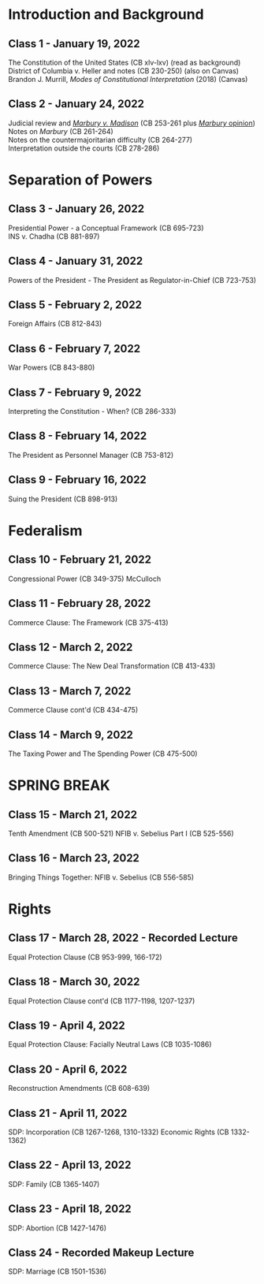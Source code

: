 # Introduction and Background

## Class 1 - January 19, 2022
The Constitution of the United States (CB xlv-lxv) (read as background)  
District of Columbia v. Heller and notes (CB 230-250) (also on Canvas)  
Brandon J. Murrill, _Modes of Constitutional Interpretation_ (2018) (Canvas)

## Class 2 - January 24, 2022
Judicial review and [_Marbury v. Madison_](https://hbwhbwhbw.github.io/ConstitutionalLaw/Marbury) (CB 253-261 plus [_Marbury_ opinion](https://hbwhbwhbw.github.io/ConstitutionalLaw/Marbury))
Notes on _Marbury_ (CB 261-264)  
Notes on the countermajoritarian difficulty (CB 264-277)  
Interpretation outside the courts (CB 278-286)  

# Separation of Powers

## Class 3 - January 26, 2022
Presidential Power - a Conceptual Framework (CB 695-723)  
INS v. Chadha (CB 881-897)

## Class 4 - January 31, 2022
Powers of the President - The President as Regulator-in-Chief (CB 723-753)

## Class 5 - February 2, 2022
Foreign Affairs (CB 812-843)

## Class 6 - February 7, 2022
War Powers (CB 843-880)

## Class 7 - February 9, 2022
Interpreting the Constitution - When? (CB 286-333)

## Class 8 - February 14, 2022
The President as Personnel Manager (CB 753-812)

## Class 9 - February 16, 2022
Suing the President (CB 898-913)

# Federalism

## Class 10 - February 21, 2022
Congressional Power (CB 349-375)
McCulloch

## Class 11 - February 28, 2022
Commerce Clause: The Framework (CB 375-413)

## Class 12 - March 2, 2022
Commerce Clause: The New Deal Transformation (CB 413-433)

## Class 13 - March 7, 2022
Commerce Clause cont'd (CB 434-475)

## Class 14 - March 9, 2022
The Taxing Power and The Spending Power (CB 475-500)

# SPRING BREAK

## Class 15 - March 21, 2022
Tenth Amendment (CB 500-521)
NFIB v. Sebelius Part I (CB 525-556)

## Class 16 - March 23, 2022
Bringing Things Together: NFIB v. Sebelius (CB 556-585)

# Rights

## Class 17 - March 28, 2022 - Recorded Lecture
Equal Protection Clause (CB 953-999, 166-172)

## Class 18 - March 30, 2022
Equal Protection Clause cont'd (CB 1177-1198, 1207-1237)

## Class 19 - April 4, 2022
Equal Protection Clause: Facially Neutral Laws (CB 1035-1086)

## Class 20 - April 6, 2022
Reconstruction Amendments (CB 608-639)

## Class 21 - April 11, 2022
SDP: Incorporation (CB 1267-1268, 1310-1332)
Economic Rights (CB 1332-1362)

## Class 22 - April 13, 2022
SDP: Family (CB 1365-1407)

## Class 23 - April 18, 2022
SDP: Abortion (CB 1427-1476)

## Class 24 - Recorded Makeup Lecture
SDP: Marriage (CB 1501-1536)
